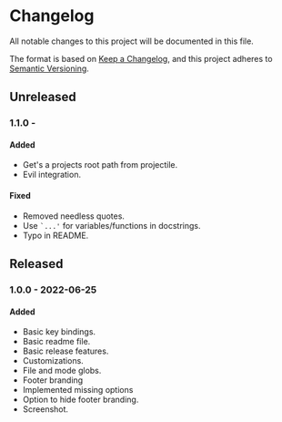 # Changelog

All notable changes to this project will be documented in this file.

The format is based on [Keep a Changelog](https://keepachangelog.com/en/1.0.0/),
and this project adheres to [Semantic Versioning](https://semver.org/spec/v2.0.0.html).

## Unreleased

### 1.1.0 -

#### Added
- Get's a projects root path from projectile.
- Evil integration.

#### Fixed
- Removed needless quotes.
- Use `` `...' `` for variables/functions in docstrings.
- Typo in README.

## Released

### 1.0.0 - 2022-06-25

#### Added
- Basic key bindings.
- Basic readme file.
- Basic release features.
- Customizations.
- File and mode globs.
- Footer branding
- Implemented missing options
- Option to hide footer branding.
- Screenshot.
